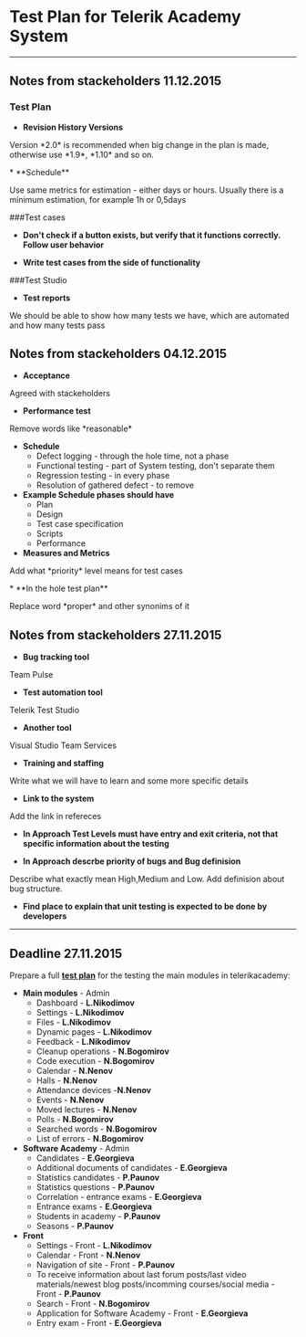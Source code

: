 # Test Plan for Telerik Academy System
***

## Notes from stackeholders 11.12.2015
### Test Plan
* **Revision History Versions**
<p>Version *2.0* is recommended when big change in the plan is made, otherwise use *1.9*, *1.10* and so on.</p>
* **Schedule**
<p>Use same metrics for estimation - either days or hours. Usually there is a minimum estimation, for example 1h or 0,5days</p>

###Test cases
* **Don't check if a button exists, but verify that it functions correctly. Follow user behavior**

* **Write test cases from the side of functionality**

###Test Studio
* **Test reports**
<p>We should be able to show how many tests we have, which are automated and how many tests pass</p>

## Notes from stackeholders 04.12.2015
* **Acceptance**
<p>Agreed with stackeholders</p>

* **Performance test**
<p>Remove words like *reasonable*</p>

* **Schedule**
	* Defect logging - through the hole time, not a phase
	* Functional testing - part of System testing, don't separate them
	* Regression testing - in every phase
	* Resolution of gathered defect - to remove
* **Example Schedule phases should have**
	* Plan
	* Design
	* Test case specification
	* Scripts
	* Performance
* **Measures and Metrics**
<p>Add what *priority* level means for test cases</p>
* **In the hole test plan**
<p>Replace word *proper* and other synonims of it</p>

## Notes from stackeholders 27.11.2015
* **Bug tracking tool**
<p>Team Pulse</p>

* **Test automation tool**
<p>Telerik Test Studio</p>

* **Another tool**
<p>Visual Studio Team Services</p>

* **Training and staffing**
<p>Write what we will have to learn and some more specific details</p>

* **Link to the system**
<p>Add the link in refereces</p>

* **In Approach Test Levels must have entry and exit criteria, not that specific information about the testing**

* **In Approach descrbe priority of bugs and Bug definision**
<p>Describe what exactly mean High,Medium and Low.
Add definision about bug structure.</p>

* **Find place to explain that unit testing is expected to be done by developers**
***
## Deadline 27.11.2015

Prepare a full **[test plan](http://www.computing.dcu.ie/~davids/courses/CA267/ieee829mtp.pdf)** for the testing the main modules in telerikacademy:

* __Main modules__ - Admin
	* Dashboard - **L.Nikodimov**
	* Settings - **L.Nikodimov**
	* Files - **L.Nikodimov**
	* Dynamic pages - **L.Nikodimov**
	* Feedback - **L.Nikodimov**
	* Cleanup operations - **N.Bogomirov**
	* Code execution - **N.Bogomirov**
	* Calendar - **N.Nenov**
	* Halls - **N.Nenov**
	* Attendance devices -**N.Nenov**
	* Events - **N.Nenov**
	* Moved lectures - **N.Nenov**
	* Polls - **N.Bogomirov**
	* Searched words - **N.Bogomirov**
	* List of errors - **N.Bogomirov**
* __Software Academy__ - Admin
	* Candidates - **E.Georgieva**
	* Additional documents of candidates - **E.Georgieva**
	* Statistics candidates - **P.Paunov**
	* Statistics questions - **P.Paunov**
	* Correlation - entrance exams - **E.Georgieva**
	* Entrance exams - **E.Georgieva**
	* Students in academy - **P.Paunov**
	* Seasons - **P.Paunov**
* __Front__
	* Settings - Front - **L.Nikodimov**
	* Calendar - Front - **N.Nenov**
	* Navigation of site - Front - **P.Paunov**
	* To receive information about last forum posts/last video materials/newest blog posts/incomming courses/social media - Front - **P.Paunov**
	* Search - Front - **N.Bogomirov**
	* Application for Software Academy - Front - **E.Georgieva**
	* Entry exam - Front - **E.Georgieva**